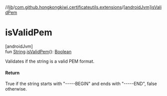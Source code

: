 //[lib](../../index.md)/[com.github.hongkongkiwi.certificateutils.extensions](index.md)/[[androidJvm]isValidPem]([android-jvm]is-valid-pem.md)

# isValidPem

[androidJvm]\
fun [String](https://kotlinlang.org/api/latest/jvm/stdlib/kotlin/-string/index.html).[isValidPem]([android-jvm]is-valid-pem.md)(): [Boolean](https://kotlinlang.org/api/latest/jvm/stdlib/kotlin/-boolean/index.html)

Validates if the string is a valid PEM format.

#### Return

True if the string starts with &quot;-----BEGIN&quot; and ends with &quot;-----END&quot;, false otherwise.
